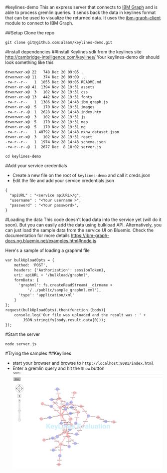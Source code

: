 #keylines-demo
This an express server that connects to [IBM Graph](http://ibm.biz/ibm-graph) and is able to process gremlin queries. It sends back the data in keylines format that can be used to visualize the returned data. It uses the [ibm-graph-client](https://www.npmjs.com/package/ibm-graph-client) module to connect to IBM Graph.

##Setup
Clone the repo

```
git clone git@github.com:alaam/keylines-demo.git
```

#Install dependencies
##Install Keylines sdk from the keylines site http://cambridge-intelligence.com/keylines/
Your keylines-demo dir should look something like this

```
drwxrwxr-x@ 22   748 Dec 20 09:05 .
drwxrwxr-x@ 11   374 Dec 20 09:09 ..
-rw-r--r--   1  1855 Dec 20 09:05 README.md
drwxr-xr-x@ 41  1394 Nov 28 19:31 assets
drwxrwxr-x@  3   102 Nov 28 19:31 css
drwxr-xr-x@ 13   442 Nov 28 19:31 fonts
-rw-r--r--   1  1386 Nov 28 14:43 ibm_graph.js
drwxr-xr-x@  5   170 Nov 28 19:31 images
-rw-r--r--@  1  2628 Nov 28 14:43 index.htm
drwxrwxr-x@  3   102 Nov 28 19:31 js
drwxrwxr-x@  5   170 Nov 28 19:31 map
drwxr-xr-x@  5   170 Nov 28 19:31 ng
-rw-r--r--   1 40792 Nov 28 14:43 nxnw_dataset.json
drwxr-xr-x@  3   102 Nov 28 19:31 react
-rw-r--r--   1  1974 Nov 28 14:43 schema.json
-rw-r--r--@  1  2677 Dec  8 18:02 server.js
```

```
cd keylines-demo
```

#Add your service credentials
- Create a new file on the root of `keylines-demo` and call it creds.json
- Edit the file and add your service credentials json 
```
{
  "apiURL" : "<service apiURL>/g",
  "username" : "<Your username >",
  "password" : "<Your password>",
} 
```

#Loading the data
This code doesn't load data into the service yet (will do it soon). But you can easily add the data using bulkload API. Alternatively, you can just load the sample data from the service UI on Bluemix. Check the documentation for more details https://ibm-graph-docs.ng.bluemix.net/examples.html#node.js

Here's a sample of loading a graphml file

```
var bulkUploadOpts = {
    method: 'POST',
    headers: {'Authorization': sessionToken},
    uri: apiURL + '/bulkload/graphml',
    formData: {
      'graphml': fs.createReadStream(__dirname +  
          '/../public/sample_graphml.xml'),
      'type': 'application/xml'
    }
};
request(bulkUploadOpts).then(function (body){
    console.log('Our file was uploaded and the result was : ' +
        JSON.stringify(body.result.data[0]));
});
```

#Start the server
```
node server.js
```

#Trying the samples
##Keylines
- start your browser and browse to `http://localhost:8081/index.html`
- Enter a gremlin query and hit the `Show` button 
![Keylines Graph](keylines.png?raw=true "Keylines Graph")

